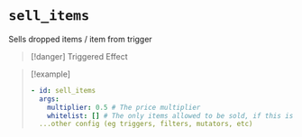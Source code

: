 # `sell_items`

Sells dropped items / item from trigger

> [!danger] Triggered Effect

> [!example]
> ```yaml
> - id: sell_items
>   args:
>     multiplier: 0.5 # The price multiplier
>     whitelist: [] # The only items allowed to be sold, if this is not present all items can be sold
>   ...other config (eg triggers, filters, mutators, etc)
> ```
